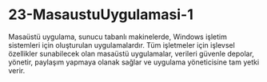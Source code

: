 # 23-MasaustuUygulamasi-1
Masaüstü uygulama, sunucu tabanlı makinelerde, Windows işletim sistemleri için oluşturulan uygulamalardır. Tüm işletmeler için işlevsel özellikler sunabilecek olan masaüstü uygulamalar, verileri güvenle depolar, yönetir, paylaşım yapmaya olanak sağlar ve uygulama yöneticisine tam yetki verir.
